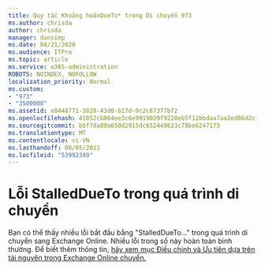 ```yaml
---
title: Quy tắc Khoảng hoãnDueTo* trong Di chuyển 973
ms.author: chrisda
author: chrisda
manager: dansimp
ms.date: 04/21/2020
ms.audience: ITPro
ms.topic: article
ms.service: o365-administration
ROBOTS: NOINDEX, NOFOLLOW
localization_priority: Normal
ms.custom:
- "973"
- "3500008"
ms.assetid: e8448771-3828-43d0-b17d-0c2c87377bf2
ms.openlocfilehash: 41852cb864ee3c6e9919039f9228eb5f12bbdaa7aa2ed86d2c1b654bd84c65c9
ms.sourcegitcommit: b5f7da89a650d2915dc652449623c78be6247175
ms.translationtype: MT
ms.contentlocale: vi-VN
ms.lasthandoff: 08/05/2021
ms.locfileid: "53992349"
---
```

# <a name="stalleddueto-errors-during-migration"></a>Lỗi StalledDueTo trong quá trình di chuyển

Bạn có thể thấy nhiều lỗi bắt đầu bằng "StalledDueTo..." trong quá trình di chuyển sang Exchange Online. Nhiều lỗi trong số này hoàn toàn bình thường. Để biết thêm thông tin, [hãy xem mục Điều chỉnh và Ưu tiên dựa trên tài nguyên trong Exchange Online chuyển.](https://techcommunity.microsoft.com/t5/exchange-team-blog/resource-based-throttling-and-prioritization-in-exchange-online/ba-p/608020)
